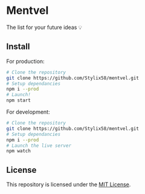 # Mentvel
The list for your future ideas 💡

## Install
For production:

```sh
# Clone the repository
git clone https://github.com/Stylix58/mentvel.git
# Setup dependancies
npm i --prod
# Launch!
npm start
```

For development:

```sh
# Clone the repository
git clone https://github.com/Stylix58/mentvel.git
# Setup dependancies
npm i --prod
# Launch the live server
npm watch
```

## License
This repository is licensed under the [MIT License](LICENSE.txt).